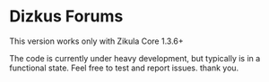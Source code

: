 Dizkus Forums
=============

This version works only with Zikula Core 1.3.6+

The code is currently under heavy development, but typically is in a functional
state. Feel free to test and report issues. thank you.
